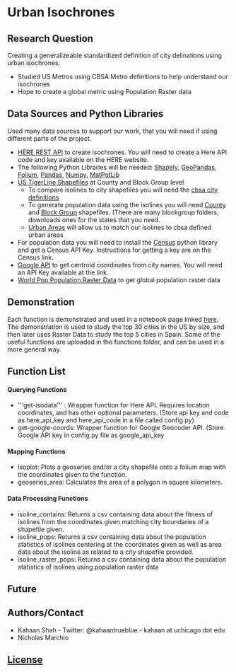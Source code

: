 # Urban Isochrones
## Research Question
Creating a generalizeable standardized definition of city delinations using urban isochrones. 
- Studied US Metros using CBSA Metro definitions to help understand our isochrones
- Hope to create a global metric using Population Raster data

## Data Sources and Python Libraries
Used many data sources to support our work, that you will need if using different parts of the project. 
- [HERE REST API](https://developer.here.com/documentation/routing/topics/introduction.html) to create isochrones. You will need to create a Here API code and key available on the HERE website.
- The following Python Libraries will be needed: [Shapely](https://pypi.org/project/Shapely/), [GeoPandas](http://geopandas.org/install.html), [Folium](https://pypi.org/project/folium/), [Pandas](https://pandas.pydata.org/pandas-docs/stable/install.html), [Numpy](https://www.scipy.org/install.html), [MatPotLib](https://matplotlib.org) 
- [US TigerLine Shapefiles](https://www2.census.gov/geo/tiger/TIGER2018/) at County and Block Group level
    - To compare isolines to city shapefiles you will need the [cbsa city definitions](https://www2.census.gov/geo/tiger/TIGER2018/CBSA/)
    - To generate population data using the isolines you will need [County](https://www2.census.gov/geo/tiger/TIGER2018/COUNTY/) and [Block Group](https://www2.census.gov/geo/tiger/TIGER2018/BG/) shapefiles. (There are many blockgroup folders, downloads ones for the states that you need. 
    - [Urban Areas](https://www2.census.gov/geo/tiger/TIGER2018/UAC/) will allow us to match our isolines to cbsa defined urban areas
- For population data you will need to install the [Census](https://pypi.org/project/census/) python library and get a Census API Key. Instructions for getting a key are on the Census link. 
- [Google API](https://developers.google.com/maps/documentation/geocoding/start) to get centroid coordinates from city names. You will need an API Key available at the link. 
- [World Pop Population Raster Data](https://www.worldpop.org/project/categories?id=3) to get global population raster data


## Demonstration

Each function is demonstrated and used in a notebook page linked [here](https://github.com/mansueto-institute/urban-isolines/blob/master/City%20Dileniations.ipynb). The demonstration is used to study the top 30 cities in the US by size, and then later uses Raster Data to study the top 5 cities in Spain. Some of the useful functions are uploaded in the functions folder, and can be used in a more general way. 

## Function List

#### Querying Functions
- '''get-isodata''' : Wrapper function for Here API. Requires location coordinates, and has other optional parameters. (Store api key and code as here_api_key and here_api_code in a file called config.py)
- get-google-coords: Wrapper function for Google Geocoder API. (Store Google API key in config.py file as google_api_key

#### Mapping Functions
- isoplot: Plots a geoseries and/or a city shapefile onto a folium map with the coordinates given to the function. 
- geoseries_area: Calculates the area of a polygon in square kilometers. 

#### Data Processing Functions
- isoline_contains: Returns a csv containing data about the fitness of isolines from the coordinates given matching city boundaries of a shapefile given. 
- isoline_pops: Returns a csv containing data about the population statistics of isolines centering at the coordinates given as well as area data about the isoline as related to a city shapefile provided. 
- isoline_raster_pops: Returns a csv containing data about the population statistics of isolines using population raster data

## Future 


## Authors/Contact

- Kahaan Shah - Twitter: @kahaantrueblue - kahaan at uchicago dot edu
- Nicholas Marchio

## [License](https://github.com/mansueto-institute/urban-isolines/blob/master/LICENSE)


